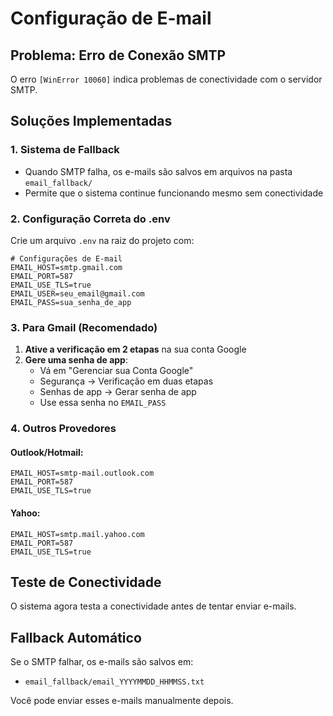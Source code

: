 # Configuração de E-mail

## Problema: Erro de Conexão SMTP

O erro `[WinError 10060]` indica problemas de conectividade com o servidor SMTP.

## Soluções Implementadas

### 1. Sistema de Fallback
- Quando SMTP falha, os e-mails são salvos em arquivos na pasta `email_fallback/`
- Permite que o sistema continue funcionando mesmo sem conectividade

### 2. Configuração Correta do .env

Crie um arquivo `.env` na raiz do projeto com:

```env
# Configurações de E-mail
EMAIL_HOST=smtp.gmail.com
EMAIL_PORT=587
EMAIL_USE_TLS=true
EMAIL_USER=seu_email@gmail.com
EMAIL_PASS=sua_senha_de_app
```

### 3. Para Gmail (Recomendado)

1. **Ative a verificação em 2 etapas** na sua conta Google
2. **Gere uma senha de app**:
   - Vá em "Gerenciar sua Conta Google"
   - Segurança → Verificação em duas etapas
   - Senhas de app → Gerar senha de app
   - Use essa senha no `EMAIL_PASS`

### 4. Outros Provedores

#### Outlook/Hotmail:
```env
EMAIL_HOST=smtp-mail.outlook.com
EMAIL_PORT=587
EMAIL_USE_TLS=true
```

#### Yahoo:
```env
EMAIL_HOST=smtp.mail.yahoo.com
EMAIL_PORT=587
EMAIL_USE_TLS=true
```

## Teste de Conectividade

O sistema agora testa a conectividade antes de tentar enviar e-mails.

## Fallback Automático

Se o SMTP falhar, os e-mails são salvos em:
- `email_fallback/email_YYYYMMDD_HHMMSS.txt`

Você pode enviar esses e-mails manualmente depois.
